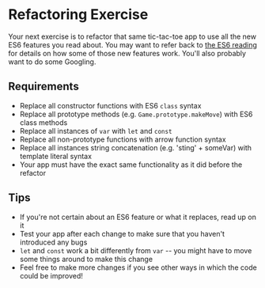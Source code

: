 # Refactoring Exercise

Your next exercise is to refactor that same tic-tac-toe app to use all the new
ES6 features you read about. You may want to refer back to
[the ES6 reading](modernize-me.md) for details on how some of those new
features work. You'll also probably want to do some Googling.

## Requirements

- Replace all constructor functions with ES6 `class` syntax
- Replace all prototype methods (e.g. `Game.prototype.makeMove`) with ES6 class
methods
- Replace all instances of `var` with `let` and `const`
- Replace all non-prototype functions with arrow function syntax
- Replace all instances string concatenation (e.g. 'sting' + someVar) with
template literal syntax
- Your app must have the exact same functionality as it did before the refactor

## Tips

- If you're not certain about an ES6 feature or what it replaces, read up on it
- Test your app after each change to make sure that you haven't introduced any
bugs
- `let` and `const` work a bit differently from `var` -- you might have to move
some things around to make this change
- Feel free to make more changes if you see other ways in which the code could
be improved!
